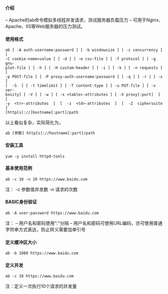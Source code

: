 
#### 介绍

– Apache的ab命令模拟多线程并发请求，测试服务器负载压力
– 可用于Nginx、Apache、IIS等Web服务器的压力测试。


#### 使用格式

```
ab [ -A auth-username:password ] [ -b windowsize ] [ -c concurrency ] [
-C cookie-name=value ] [ -d ] [ -e csv-file ] [ -f protocol ] [ -g gnu-
plot-file ] [ -h ] [ -H custom-header ] [ -i ] [ -k ] [ -n requests ] [
-p POST-file ] [ -P proxy-auth-username:password ] [ -q ] [ -r ] [ -s ]
[  -S  ] [ -t timelimit ] [ -T content-type ] [ -u PUT-file ] [ -v ver-
bosity] [ -V ] [ -w ] [ -x <table>-attributes ] [ -X proxy[:port]  ]  [
-y  <tr>-attributes  ]  [  -z  <td>-attributes  ]  [  -Z  ciphersuite ]
[http[s]://]hostname[:port]/path
```

以上看似复杂，实际简化为，

```
ab [参数] http[s]://hostname[:port]/path
```

####  安装工具

```
yum -y install httpd-tools
```

#### 基本使用范例

```
ab -c 10 -n 10 https://www.baidu.com
```

注：
-c 参数值并发数
-n 请求的次数



####  BASIC身份验证

```
ab -A user:password https://www.baidu.com
```

注：
– 用户名和密码使用“:”分隔
– 用户名和密码可使用URL编码，亦可使用普通字符串方式表达，防止转义需要加单引号

####  定义缓冲区大小

```
ab -b 1000 https://www.baidu.com
```

#### 定义并发

```
ab -c 10 https://www.baidu.com
```

注：定义一次执行10个请求的并发量